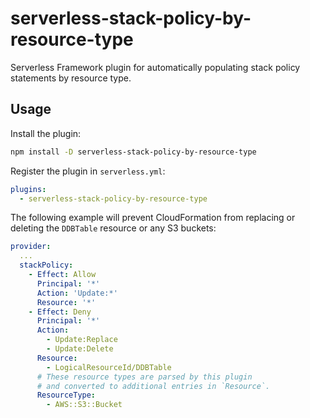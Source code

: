 # serverless-stack-policy-by-resource-type

Serverless Framework plugin for automatically populating stack policy statements by resource type.

## Usage

Install the plugin:

```sh
npm install -D serverless-stack-policy-by-resource-type
```

Register the plugin in `serverless.yml`:

```yaml
plugins:
  - serverless-stack-policy-by-resource-type
```

The following example will prevent CloudFormation from replacing or deleting the `DDBTable` resource or any S3 buckets:

```yaml
provider:
  ...
  stackPolicy:
    - Effect: Allow
      Principal: '*'
      Action: 'Update:*'
      Resource: '*'
    - Effect: Deny
      Principal: '*'
      Action:
        - Update:Replace
        - Update:Delete
      Resource:
        - LogicalResourceId/DDBTable
      # These resource types are parsed by this plugin
      # and converted to additional entries in `Resource`.
      ResourceType:
        - AWS::S3::Bucket
```
